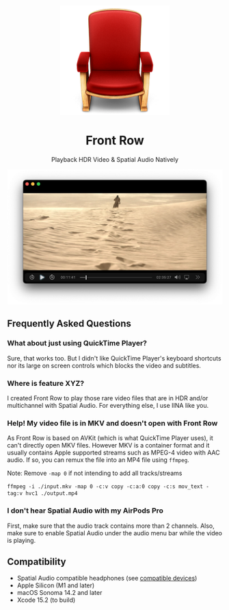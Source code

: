 <p align="center">
<img height="256" src="https://github.com/godly-devotion/FrontRow/raw/main/Front Row/Assets.xcassets/AppIcon.appiconset/AppIcon.png" />
</p>

<h1 align="center">Front Row</h1>

<p align="center">Playback HDR Video &amp; Spatial Audio Natively</p>

![Screenshot](.github/images/screenshot.png)

## Frequently Asked Questions

### What about just using QuickTime Player?

Sure, that works too. But I didn't like QuickTime Player's keyboard shortcuts nor its large on screen controls which blocks the video and subtitles.

### Where is feature XYZ?

I created Front Row to play those rare video files that are in HDR and/or multichannel with Spatial Audio. For everything else, I use IINA like you.

### Help! My video file is in MKV and doesn't open with Front Row

As Front Row is based on AVKit (which is what QuickTime Player uses), it can't directly open MKV files. However MKV is a container format and it usually contains Apple supported streams such as MPEG-4 video with AAC audio. If so, you can remux the file into an MP4 file using `ffmpeg`.

Note: Remove `-map 0` if not intending to add all tracks/streams
```
ffmpeg -i ./input.mkv -map 0 -c:v copy -c:a:0 copy -c:s mov_text -tag:v hvc1 ./output.mp4
```

### I don't hear Spatial Audio with my AirPods Pro

First, make sure that the audio track contains more than 2 channels. Also, make sure to enable Spatial Audio under the audio menu bar while the video is playing.

## Compatibility

- Spatial Audio compatible headphones (see [compatible devices](https://support.apple.com/en-us/102469))
- Apple Silicon (M1 and later)
- macOS Sonoma 14.2 and later
- Xcode 15.2 (to build)
